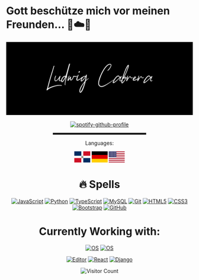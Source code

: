 # Gott beschütze mich vor meinen Freunden... 🙏☁️🚀

![Banner](https://github.com/md5-loki/md5-loki/blob/main/bannerName.png)

<div align="center">

  [![spotify-github-profile](https://spotify-github-profile.vercel.app/api/view?uid=x-loki-x&cover_image=true&theme=default)](https://open.spotify.com/playlist/6XwpQUegQthsVvIuqFgdwQ?si=3e725326dbf54cbf)

</div>

<div align="center">
  <hr width="50%" style="height: 5px;">
</div>

<div align="center">
  <p>Languages:</p>
  <img src="https://github.com/md5-loki/md5-loki/blob/main/do.png" height="30px" width="43px"></img>
  <img src="https://github.com/md5-loki/md5-loki/blob/main/de.png" height="30px" width="43px"></img>
  <img src="https://github.com/md5-loki/md5-loki/blob/main/us.png" height="30px" width="43px"></img>
  
</div>


<div align="center">
  <h1 align="center">🔥 Spells </h1>

[![JavaScript](https://img.shields.io/badge/-JavaScript-black?style=flat-square&logo=javascript)](https://en.wikipedia.org/wiki/JavaScript)
[![Python](https://img.shields.io/badge/-Python-black?style=flat-square&logo=Python)](https://en.wikipedia.org/wiki/Python_(programming_language))
[![TypeScript](https://img.shields.io/badge/-TypeScript-black?style=flat-square&logo=typescript)](https://en.wikipedia.org/wiki/TypeScript)
[![MySQL](https://img.shields.io/badge/-MySQL-black?style=flat-square&logo=mysql)](https://en.wikipedia.org/wiki/MySQL)
[![Git](https://img.shields.io/badge/-Git-black?style=flat-square&logo=git)](https://en.wikipedia.org/wiki/Git)
[![HTML5](https://img.shields.io/badge/-HTML5-E34F26?style=flat-square&logo=html5&logoColor=white)](https://en.wikipedia.org/wiki/HTML)
[![CSS3](https://img.shields.io/badge/-CSS3-1572B6?style=flat-square&logo=css3)](https://en.wikipedia.org/wiki/CSS)
[![Bootstrap](https://img.shields.io/badge/-Bootstrap-563D7C?style=flat-square&logo=bootstrap)](https://getbootstrap.com/)
[![GitHub](https://img.shields.io/badge/-GitHub-181717?style=flat-square&logo=github)](https://github.com/)

</div>

<div align="center">
  <h1>Currently Working with: </h1>
  
  [![OS](https://img.shields.io/badge/OS-Windows-informational?style=flat-square&logo=Windows&logoColor=white)](https://en.wikipedia.org/wiki/Microsoft_Windows)
  [![OS](https://img.shields.io/badge/OS-Linux_Manjaro-informational?style=flat-square&logo=linux&logoColor=white)](https://en.wikipedia.org/wiki/Linux)
  
  [![Editor](https://img.shields.io/badge/Editor-VSCode-blue?style=flat-square&logo=visual-studio-code&logoColor=white)](https://code.visualstudio.com/)
  [![React](https://img.shields.io/badge/JavaScript_Framework-ReactJS-blue?style=flat-square&logo=react&logoColor=white)](https://reactjs.org/)
  [![Django](https://img.shields.io/badge/Python_Framework-Django-brightgreen?style=flat-square&logo=python&logoColor=white)](https://www.djangoproject.com/)


  ![Visitor Count](https://profile-counter.glitch.me/{md5-loki}/count.svg)
<div>
<!---
md5-loki/md5-loki is a ✨ special ✨ repository because its `README.md` (this file) appears on your GitHub profile.
You can click the Preview link to take a look at your changes.
--->
